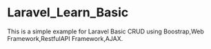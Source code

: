 # Laravel_Learn_Basic
This is a simple example for Laravel Basic CRUD using Boostrap,Web Framework,RestfulAPI Framework,AJAX.

